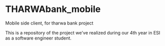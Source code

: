 # THARWAbank_mobile
Mobile side client, for tharwa bank project

This is a repository of the project we've realized during our 4th year in ESI as a software engineer student.
